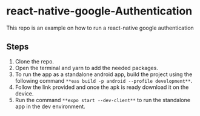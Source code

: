 # react-native-google-Authentication
This repo is an example on how to run a react-native google authentication 
## Steps
1. Clone the repo.
2. Open the terminal and yarn to add the needed packages.
3. To run the app as a standalone android app, build the project using the following command `**eas build -p android --profile development**`.
4. Follow the link provided and once the apk is ready download it on the device.
5. Run the command `**expo start --dev-client**` to run the standalone app in the dev environment.
